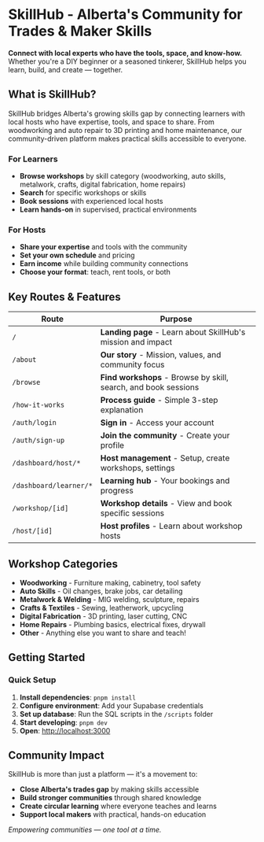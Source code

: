# SkillHub - Alberta's Community for Trades & Maker Skills

**Connect with local experts who have the tools, space, and know-how.** Whether you're a DIY beginner or a seasoned tinkerer, SkillHub helps you learn, build, and create — together.

## What is SkillHub?

SkillHub bridges Alberta's growing skills gap by connecting learners with local hosts who have expertise, tools, and space to share. From woodworking and auto repair to 3D printing and home maintenance, our community-driven platform makes practical skills accessible to everyone.

### For Learners
- **Browse workshops** by skill category (woodworking, auto skills, metalwork, crafts, digital fabrication, home repairs)
- **Search** for specific workshops or skills
- **Book sessions** with experienced local hosts
- **Learn hands-on** in supervised, practical environments

### For Hosts
- **Share your expertise** and tools with the community
- **Set your own schedule** and pricing
- **Earn income** while building community connections
- **Choose your format**: teach, rent tools, or both

## Key Routes & Features

| Route | Purpose |
|-------|---------|
| `/` | **Landing page** - Learn about SkillHub's mission and impact |
| `/about` | **Our story** - Mission, values, and community focus |
| `/browse` | **Find workshops** - Browse by skill, search, and book sessions |
| `/how-it-works` | **Process guide** - Simple 3-step explanation |
| `/auth/login` | **Sign in** - Access your account |
| `/auth/sign-up` | **Join the community** - Create your profile |
| `/dashboard/host/*` | **Host management** - Setup, create workshops, settings |
| `/dashboard/learner/*` | **Learning hub** - Your bookings and progress |
| `/workshop/[id]` | **Workshop details** - View and book specific sessions |
| `/host/[id]` | **Host profiles** - Learn about workshop hosts |

## Workshop Categories

- **Woodworking** - Furniture making, cabinetry, tool safety
- **Auto Skills** - Oil changes, brake jobs, car detailing
- **Metalwork & Welding** - MIG welding, sculpture, repairs
- **Crafts & Textiles** - Sewing, leatherwork, upcycling
- **Digital Fabrication** - 3D printing, laser cutting, CNC
- **Home Repairs** - Plumbing basics, electrical fixes, drywall
- **Other** - Anything else you want to share and teach!

## Getting Started

### Quick Setup
1. **Install dependencies**: `pnpm install`
2. **Configure environment**: Add your Supabase credentials
3. **Set up database**: Run the SQL scripts in the `/scripts` folder
4. **Start developing**: `pnpm dev`
5. **Open**: [http://localhost:3000](http://localhost:3000)

## Community Impact

SkillHub is more than just a platform — it's a movement to:
- **Close Alberta's trades gap** by making skills accessible
- **Build stronger communities** through shared knowledge
- **Create circular learning** where everyone teaches and learns
- **Support local makers** with practical, hands-on education

*Empowering communities — one tool at a time.*